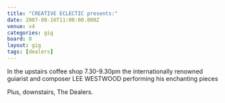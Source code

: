 ```yaml
---
title: "CREATIVE ECLECTIC presents:"
date: 2007-08-16T11:00:00.000Z
venue: v4
categories: gig
board: 8
layout: gig
tags: [dealers]
---
```

In the upstairs coffee shop 7.30-9.30pm the internationally renowned guiarist and composer LEE WESTWOOD performing his enchanting pieces

Plus, downstairs, The Dealers.